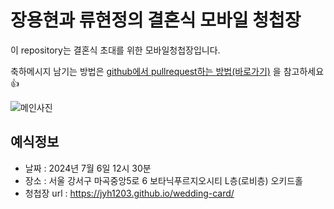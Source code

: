 # 장용현과 류현정의 결혼식 모바일 청첩장

이 repository는 결혼식 초대를 위한 모바일청첩장입니다.

축하메시지 남기는 방법은 [github에서 pullrequest하는 방법(바로가기)](https://wayhome25.github.io/git/2017/07/08/git-first-pull-request-story/) 을 참고하세요 👍

![메인사진](https://github.com/jyh1203/wedding-card/raw/master/docs/images/main-background.jpeg)

## 예식정보

* 날짜 : 2024년 7월 6일 12시 30분
* 장소 : 서울 강서구 마곡중앙5로 6 보타닉푸르지오시티 L층(로비층) 오키드홀
* 청첩장 url : https://jyh1203.github.io/wedding-card/
